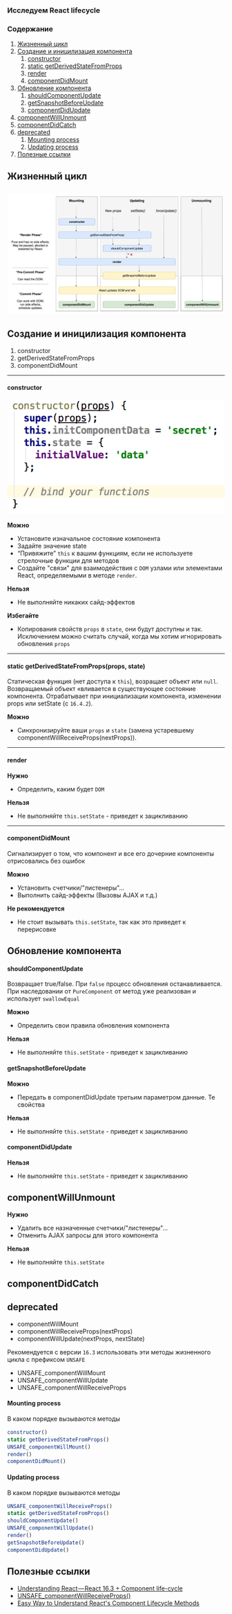 ### Исследуем React lifecycle
### Содержание
1. [Жизненный цикл](#жизненный-цикл)
1. [Создание и иницилизация компонента](#создание-и-иницилизация-компонента)
    1. [constructor](#constructor)
    1. [static getDerivedStateFromProps](#static-getderivedstatefromprops)
    1. [render](#render)
    1. [componentDidMount](#componentdidmount)
1. [Обновление компонента](#обновление-компонента)
    1. [shouldComponentUpdate](#shouldcomponentupdate)
    1. [getSnapshotBeforeUpdate](#getsnapshotbeforeupdate)
    1. [componentDidUpdate](#componentdidupdate)
1. [componentWillUnmount](#componentwillunmount)
1. [componentDidCatch](#componentdidcatch)
1. [deprecated](#deprecated)
    1. [Mounting process](#mounting-process)
    1. [Updating process](#updating-process)
1. [Полезные ссылки](#Полезные-ссылки)

## Жизненный цикл
![lifecycle](lifecycle.jpeg)
---
## Создание и иницилизация компонента
1. constructor
1. getDerivedStateFromProps
1. componentDidMount
---
#### constructor
![constructor](imgs/constructor.png)

**Можно**
* Установите изначальное состояние компонента
* Задайте значение state
* “Привяжите” ```this``` к вашим функциям, если не используете стрелочные функции для методов
* Создайте "связи" для взаимодействия с ```DOM``` узлами или элементами React, определяемыми в методе ```render```.

**Нельзя**
* Не выполняйте никаких сайд-эффектов

**Избегайте**
* Копирования свойств ```props``` в ```state```, они будут доступны и так. Исключением можно считать случай, когда мы хотим игнорировать обновления ```props```
---
#### static getDerivedStateFromProps(props, state)
Статическая функция (нет доступа к ```this```), возращает объект или ```null```. Возвращаемый объект «вливается в существующее состояние компонента.
Отрабатывает при инициализации компонента, изменении props или setState (с ```16.4.2```).

**Можно**
* Синхронизируйте ваши ```props``` и ```state``` (замена устаревшему componentWillReceiveProps(nextProps)).

---------------------
#### render
**Нужно**
* Определить, каким будет ```DOM```

**Нельзя**
* Не выполняйте ```this.setState``` - приведет к зацикливанию
---
#### componentDidMount
Сигнализирует о том, что компонент и все его дочерние компоненты отрисовались без ошибок

**Можно**
* Установить счетчики/"листенеры"...
* Выполнить сайд-эффекты (Вызовы AJAX и т.д.)

**Не рекомендуется**
* Не стоит вызывать ```this.setState```, так как это приведет к перерисовке

## Обновление компонента

#### shouldComponentUpdate
Возвращает true/false. При ```false``` процесс обновления останавливается. 
При наследовании от ```PureComponent``` от метод уже реализован и использует ```swallowEqual```

**Можно**
* Определить свои правила обновления компонента

**Нельзя**
* Не выполняйте ```this.setState``` - приведет к зацикливанию

#### getSnapshotBeforeUpdate
**Можно**
* Передать в componentDidUpdate третьим параметром данные. Те свойства 

**Нельзя**
* Не выполняйте ```this.setState``` - приведет к зацикливанию

#### componentDidUpdate
**Нельзя**
* Не выполняйте ```this.setState``` - приведет к зацикливанию

## componentWillUnmount
**Нужно** 
* Удалить все назначенные счетчики/"листенеры"...
* Отменить AJAX запросы для этого компонента

**Нельзя**
* Не выполняйте ```this.setState```

## componentDidCatch

## deprecated

* componentWillMount
* componentWillReceiveProps(nextProps)
* componentWillUpdate(nextProps, nextState)

Рекомендуется с версии ```16.3``` использовать эти методы жизненного цикла с префиксом ```UNSAFE```

* UNSAFE_componentWillMount
* UNSAFE_componentWillUpdate
* UNSAFE_componentWillReceiveProps

#### Mounting process
В каком порядке вызываются методы
```js
constructor()
static getDerivedStateFromProps()
UNSAFE_componentWillMount()
render()
componentDidMount()
```

#### Updating process
В каком порядке вызываются методы
```js
UNSAFE_componentWillReceiveProps()
static getDerivedStateFromProps()
shouldComponentUpdate()
UNSAFE_componentWillUpdate()
render()
getSnapshotBeforeUpdate()
componentDidUpdate()
```

## Полезные ссылки

* [Understanding React — React 16.3 + Component life-cycle](https://medium.com/@baphemot/understanding-react-react-16-3-component-life-cycle-23129bc7a705)
* [UNSAFE_componentWillReceiveProps()](https://reactjs.org/docs/react-component.html#unsafe_componentwillreceiveprops)
* [Easy Way to Understand React's Component Lifecycle Methods](https://www.youtube.com/watch?v=UPv-3SYRdZk)







